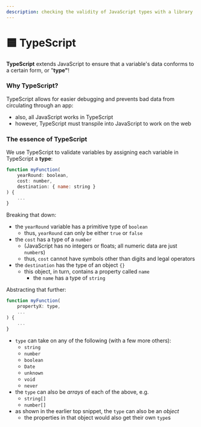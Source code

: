 ```yaml
---
description: checking the validity of JavaScript types with a library
---
```


# 🟦 TypeScript

**TypeScript** extends JavaScript to ensure that a variable's data conforms to a certain form, or "**type"**!

### Why TypeScript?

TypeScript allows for easier debugging and prevents bad data from circulating through an app:

* also, all JavaScript works in TypeScript
* however, TypeScript must transpile into JavaScript to work on the web

### The essence of TypeScript

We use TypeScript to validate variables by assigning each variable in TypeScript a **type**:

```javascript
function myFunction(
    yearRound: boolean, 
    cost: number,
    destination: { name: string }
) {
    ...
}
```

Breaking that down:

* the `yearRound` variable has a primitive type of `boolean`
  * thus, `yearRound` can only be either `true` or `false`
* the `cost` has a type of a `number`
  * (JavaScript has no integers or floats; all numeric data are just `number`s)
  * thus, `cost` cannot have symbols other than digits and legal operators
* the `destination` has the type of an object `{}`
  * this object, in turn, contains a property called `name`
    * the `name` has a type of `string`

Abstracting that further:

```javascript
function myFunction(
    propertyX: type,
    ...
) {
    ...
}
```

* `type` can take on any of the following (with a few more others):
  * `string`
  * `number`
  * `boolean`
  * `Date`
  * `unknown`
  * `void`
  * `never`
* the `type` can also be _arrays_ of each of the above, e.g.
  * `string[]`
  * `number[]`
* as shown in the earlier top snippet, the `type` can also be an _object_
  * the properties in that object would also get their own `type`s
